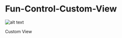 # Fun-Control-Custom-View
![alt text](https://image.ibb.co/eEFxh7/Screen_Shot_2018_03_30_at_16_29_34.png)

Custom View
